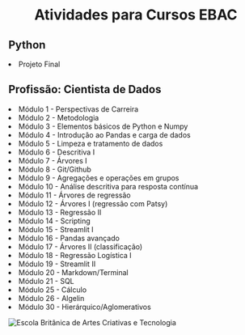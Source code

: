 <h1 align='center'> Atividades para Cursos EBAC </h1>

<h2> Python </h2>
<p>
  <li> Projeto Final
</p>

<h2> Profissão: Cientista de Dados </h2>
<p>
  <li> Módulo 1 - Perspectivas de Carreira</li>
  <li> Módulo 2 - Metodologia</li>
  <li> Módulo 3 - Elementos básicos de Python e Numpy</li>
  <li> Módulo 4 - Introdução ao Pandas e carga de dados</li>
  <li> Módulo 5 - Limpeza e tratamento de dados</li>
  <li> Módulo 6 - Descritiva I </li>
  <li> Módulo 7 - Árvores I </li>
  <li> Módulo 8 - Git/Github </li>
  <li> Módulo 9 - Agregações e operações em grupos </li>
  <li> Módulo 10 - Análise descritiva para resposta contínua </li>
  <li> Módulo 11 - Árvores de regressão </li>
  <li> Módulo 12 - Árvores I (regressão com Patsy) </li>
  <li> Módulo 13 - Regressão II </li>
  <li> Módulo 14 - Scripting</li>
  <li> Módulo 15 - Streamlit I</li>
  <li> Módulo 16 - Pandas avançado</li>
  <li> Módulo 17 - Árvores II (classificação) </li>
  <li> Módulo 18 - Regressão Logística I </li>
  <li> Módulo 19 - Streamlit II </li>
  <li> Módulo 20 - Markdown/Terminal </li>
  <li> Módulo 21 - SQL </li>
  <li> Módulo 25 - Cálculo </li>
  <li> Módulo 26 - Algelin </li>
  <li> Módulo 30 - Hierárquico/Aglomerativos </li>
</p>


![Escola Britânica de Artes Criativas e Tecnologia](ebac_logo.png)
